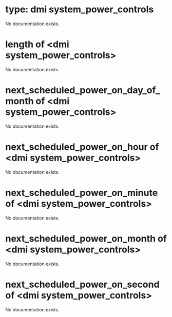 # type: dmi system_power_controls

No documentation exists.

# length of &lt;dmi system_power_controls&gt;

No documentation exists.

# next_scheduled_power_on_day_of_month of &lt;dmi system_power_controls&gt;

No documentation exists.

# next_scheduled_power_on_hour of &lt;dmi system_power_controls&gt;

No documentation exists.

# next_scheduled_power_on_minute of &lt;dmi system_power_controls&gt;

No documentation exists.

# next_scheduled_power_on_month of &lt;dmi system_power_controls&gt;

No documentation exists.

# next_scheduled_power_on_second of &lt;dmi system_power_controls&gt;

No documentation exists.
